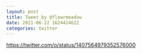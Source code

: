 ```yaml
--- 
layout: post 
title: Tweet by @flowrmeadow 
date: 2021-06-22 1624424622 
categories: twitter 
--- 
```

https://twitter.com/o/status/1407564979352576000